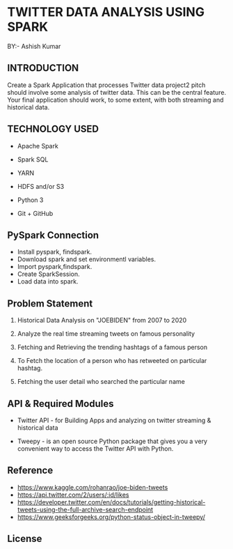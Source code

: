 # TWITTER DATA ANALYSIS USING SPARK
BY:- Ashish Kumar

## INTRODUCTION
Create a Spark Application that processes Twitter data project2 pitch should involve some analysis of twitter data. This can be the central feature. Your final application should work, to some extent, with both streaming and historical data.

## TECHNOLOGY USED
- Apache Spark

- Spark SQL

- YARN

- HDFS and/or S3

- Python 3

- Git + GitHub

## PySpark Connection
* Install pyspark, findspark.
* Download spark and set environmentl variables.
* Import pyspark,findspark.
* Create SparkSession.
* Load data into spark.

## Problem Statement
1. Historical Data Analysis on "JOEBIDEN" from 2007 to 2020

2. Analyze the real time streaming tweets on famous personality

3. Fetching and Retrieving the trending hashtags of a famous person

4. To Fetch the location of a person who has retweeted on particular hashtag.

5. Fetching the user detail who searched the particular name

## API & Required Modules

- Twitter API - for Building Apps and analyzing on twitter streaming & historical data

- Tweepy - is an open source Python package that gives you a very convenient way to access the Twitter API with Python.

## Reference
- https://www.kaggle.com/rohanrao/joe-biden-tweets
- https://api.twitter.com/2/users/:id/likes
- https://developer.twitter.com/en/docs/tutorials/getting-historical-tweets-using-the-full-archive-search-endpoint
- https://www.geeksforgeeks.org/python-status-object-in-tweepy/

## License
